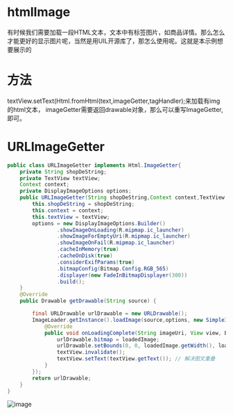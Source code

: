 # htmlImage
有时候我们需要加载一段HTML文本，文本中有<img>标签图片，如商品详情。那么怎么才能更好的显示图片呢，当然是用UIL开源库了，那怎么使用呢。这就是本示例想要展示的

# 方法
textView.setText(Html.fromHtml(text,imageGetter,tagHandler);来加载有img的html文本，
imageGetter需要返回drawable对象，那么可以重写ImageGetter,即可。

# URLImageGetter
```java  
public class URLImageGetter implements Html.ImageGetter{
    private String shopDeString;
    private TextView textView;
    Context context;
    private DisplayImageOptions options;
    public URLImageGetter(String shopDeString,Context context,TextView textView) {
        this.shopDeString = shopDeString;
        this.context = context;
        this.textView = textView;
        options = new DisplayImageOptions.Builder()
                .showImageOnLoading(R.mipmap.ic_launcher)
                .showImageForEmptyUri(R.mipmap.ic_launcher)
                .showImageOnFail(R.mipmap.ic_launcher)
                .cacheInMemory(true)
                .cacheOnDisk(true)
                .considerExifParams(true)
                .bitmapConfig(Bitmap.Config.RGB_565)
                .displayer(new FadeInBitmapDisplayer(300))
                .build();
    }
    @Override
    public Drawable getDrawable(String source) {

        final URLDrawable urlDrawable = new URLDrawable();
        ImageLoader.getInstance().loadImage(source,options, new SimpleImageLoadingListener() {
            @Override
            public void onLoadingComplete(String imageUri, View view, Bitmap loadedImage) {
                urlDrawable.bitmap = loadedImage;
                urlDrawable.setBounds(0, 0, loadedImage.getWidth(), loadedImage.getHeight());
                textView.invalidate();
                textView.setText(textView.getText()); // 解决图文重叠
            }
        });
        return urlDrawable;
    }
}
```
![image](https://github.com/babylikebird/htmlImage/blob/master/picture.png)
